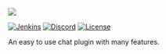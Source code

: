 ![](https://i.lemmotresto.com/2018-01-13--10-25-14am.png)

[![Jenkins](https://ci.lemmotresto.com/buildStatus/icon?job=MegaChat)](https://ci.lemmotresto.com/job/MegaChat/)
[![Discord](https://discordapp.com/api/guilds/348405921799471105/widget.png)](https://lemmotresto.com/links/discord)
[![License](https://img.shields.io/github/license/MaxiMiniJaniJos/MegaChat.svg)](https://github.com/MaxiMiniJaniJos/MegaChat/blob/master/LICENSE)

An easy to use chat plugin with many features.
